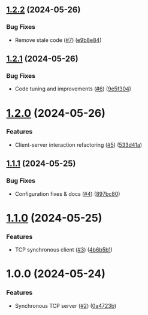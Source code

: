 ## [1.2.2](https://github.com/archimed-shaman/faraway/compare/v1.2.1...v1.2.2) (2024-05-26)


### Bug Fixes

* Remove stale code ([#7](https://github.com/archimed-shaman/faraway/issues/7)) ([e9b8e84](https://github.com/archimed-shaman/faraway/commit/e9b8e84555c8eeb3ab47fab47a49bfb4b08e9e19))

## [1.2.1](https://github.com/archimed-shaman/faraway/compare/v1.2.0...v1.2.1) (2024-05-26)


### Bug Fixes

* Code tuning and improvements ([#6](https://github.com/archimed-shaman/faraway/issues/6)) ([9e5f304](https://github.com/archimed-shaman/faraway/commit/9e5f30463d1d49dbe35c417e148950b068d7e6b1))

# [1.2.0](https://github.com/archimed-shaman/faraway/compare/v1.1.1...v1.2.0) (2024-05-26)


### Features

* Client-server interaction refactoring ([#5](https://github.com/archimed-shaman/faraway/issues/5)) ([533d41a](https://github.com/archimed-shaman/faraway/commit/533d41af07dc60723ccc7a8f6f1f6b3ac28a06f4))

## [1.1.1](https://github.com/archimed-shaman/faraway/compare/v1.1.0...v1.1.1) (2024-05-25)


### Bug Fixes

* Configuration fixes & docs ([#4](https://github.com/archimed-shaman/faraway/issues/4)) ([897bc80](https://github.com/archimed-shaman/faraway/commit/897bc808228f6fc770f7dc24461696b33a1cbd29))

# [1.1.0](https://github.com/archimed-shaman/faraway/compare/v1.0.0...v1.1.0) (2024-05-25)


### Features

* TCP synchronous client ([#3](https://github.com/archimed-shaman/faraway/issues/3)) ([4b6b5b1](https://github.com/archimed-shaman/faraway/commit/4b6b5b1029dbabab9a66338d9766dbd5efe751a6))

# 1.0.0 (2024-05-24)


### Features

* Synchronous TCP server ([#2](https://github.com/archimed-shaman/faraway/issues/2)) ([0a4723b](https://github.com/archimed-shaman/faraway/commit/0a4723be7a1e0310d7134ce50325591cfbd7d284))
